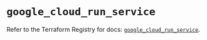 # `google_cloud_run_service`

Refer to the Terraform Registry for docs: [`google_cloud_run_service`](https://registry.terraform.io/providers/hashicorp/google/5.24.0/docs/resources/cloud_run_service).
